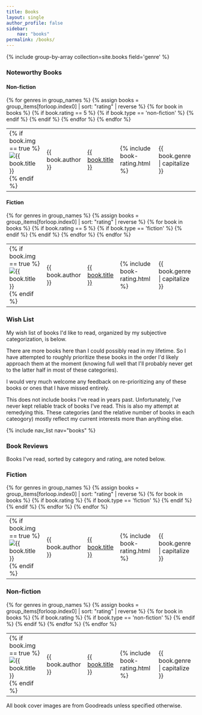 ```yaml
---
title: Books
layout: single
author_profile: false
sidebar:
    nav: "books"
permalink: /books/
---
```


{% include group-by-array collection=site.books field='genre' %}
### Noteworthy Books

#### Non-fiction
<div>
    <table cellspacing="0">
        {% for genres in group_names %}
        {% assign books = group_items[forloop.index0] | sort: "rating" | reverse %}
        {% for book in books %}
            {% if book.rating == 5 %}
            {% if book.type == 'non-fiction' %}
            <tr>
                <td>{% if book.img == true %}
                    <img class="book-small-img" src="{{ site.url }}/assets/images/books/{{ book.slug }}-small.jpg" alt="{{ book.title }}" />
                    {% endif %}
                </td>
                <td>{{ book.author }}</td>
                <td><a href='{{ book.url }}'>{{ book.title }}</a></td>
                <td>{% include book-rating.html %}</td>
                <td>{{ book.genre | capitalize }}</td>
            </tr>
            {% endif %}
            {% endif %}
        {% endfor %}
        {% endfor %}
    </table>
</div>

#### Fiction
<div>
    <table cellspacing="0">
        {% for genres in group_names %}
        {% assign books = group_items[forloop.index0] | sort: "rating" | reverse %}
        {% for book in books %}
            {% if book.rating == 5 %}
            {% if book.type == 'fiction' %}
            <tr>
                <td>{% if book.img == true %}
                    <img class="book-small-img" src="{{ site.url }}/assets/images/books/{{ book.slug }}-small.jpg" alt="{{ book.title }}" />
                    {% endif %}
                </td>
                <td>{{ book.author }}</td>
                <td><a href='{{ book.url }}'>{{ book.title }}</a></td>
                <td>{% include book-rating.html %}</td>
                <td>{{ book.genre | capitalize }}</td>
            </tr>
            {% endif %}
            {% endif %}
        {% endfor %}
        {% endfor %}
    </table>
</div>

### Wish List

My wish list of books I'd like to read, organized by my subjective categorization, is below.  

There are more books here than I could possibly read in my lifetime.  So I have attempted to roughly prioritize these books in the order I'd likely approach them at the moment (knowing full well that I'll probably never get to the latter half in most of these categories).  

I would very much welcome any feedback on re-prioritizing any of these books or ones that I have missed entirely.  

This does not include books I've read in years past.  Unfortunately, I've never kept reliable track of books I've read.  This is also my attempt at remedying this.  These categories (and the relative number of books in each cateogory) mostly reflect my current interests more than anything else.

{% include nav_list nav="books" %}

### Book Reviews

Books I've read, sorted by category and rating, are noted below.

<!--- Groups by genre, then sorts by rating. But is this worth it? Just fiction or non-fiction categories instead? Or group by 'type'? --->

### Fiction
<div>
    <table cellspacing="0">
        {% for genres in group_names %}
        {% assign books = group_items[forloop.index0] | sort: "rating" | reverse %}
        {% for book in books %}
            {% if book.rating %}
            {% if book.type == 'fiction' %}
            <tr>
                <td>{% if book.img == true %}
                    <img class="book-small-img" src="{{ site.url }}/assets/images/books/{{ book.slug }}-small.jpg" alt="{{ book.title }}" />
                    {% endif %}
                </td>
                <td>{{ book.author }}</td>
                <td><a href='{{ book.url }}'>{{ book.title }}</a></td>
                <td>{% include book-rating.html %}</td>
                <td>{{ book.genre | capitalize }}</td>
            </tr>
            {% endif %}
            {% endif %}
        {% endfor %}
        {% endfor %}
        <br />
    </table>
</div>

### Non-fiction
<div>
    <table cellspacing="0">
        {% for genres in group_names %}
        {% assign books = group_items[forloop.index0] | sort: "rating" | reverse %}
        {% for book in books %}
            {% if book.rating %}
            {% if book.type == 'non-fiction' %}
            <tr>
                <td>{% if book.img == true %}
                    <img class="book-small-img" src="{{ site.url }}/assets/images/books/{{ book.slug }}-small.jpg" alt="{{ book.title }}" />
                    {% endif %}
                </td>
                <td>{{ book.author }}</td>
                <td><a href='{{ book.url }}'>{{ book.title }}</a></td>
                <td>{% include book-rating.html %}</td>
                <td>{{ book.genre | capitalize }}</td>
            </tr>
            {% endif %}
            {% endif %}
        {% endfor %}
        {% endfor %}
        <br />
    </table>
</div>

<div class="page-bottom">
    <p>All book cover images are from Goodreads unless specified otherwise.</p>
</div>